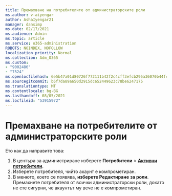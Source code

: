 ```yaml
---
title: Премахване на потребителите от администраторските роли
ms.author: v-aiyengar
author: AshaIyengar21
manager: dansimp
ms.date: 02/17/2021
ms.audience: Admin
ms.topic: article
ms.service: o365-administration
ROBOTS: NOINDEX, NOFOLLOW
localization_priority: Normal
ms.collection: Adm_O365
ms.custom:
- "9002486"
- "7524"
ms.openlocfilehash: 6e5b47a01d80726f772111b42f2c4cff3efcb295a36070b44fcb6901800e71fb
ms.sourcegitcommit: b5f7da89a650d2915dc652449623c78be6247175
ms.translationtype: MT
ms.contentlocale: bg-BG
ms.lasthandoff: 08/05/2021
ms.locfileid: "53915972"
---
```

# <a name="remove-the-users-from-the-admin-roles"></a>Премахване на потребителите от администраторските роли

Ето как да направите това:

1. В центъра за администриране изберете **Потребители**  >  [**Активни потребители**](https://go.microsoft.com/fwlink/p/?linkid=834822).
1. Изберете потребителя, чийто акаунт е компрометиран.
1. В менюто, което се появява, **изберете Редактиране** **за роли**. Премахнете потребителя от всички администраторски роли, докато не сте сигурни, че акаунтът му вече не е компрометиран.

